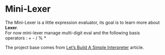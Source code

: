 # Mini-Lexer

The Mini-Lexer is a little expression evaluator, its goal is to learn more about **Lexer**.\
For now mini-lexer manage multi-digit eval and the following basis operators : + - / % *

The project base comes from [Let’s Build A Simple Interpreter](https://ruslanspivak.com/lsbasi-part1/) article.
